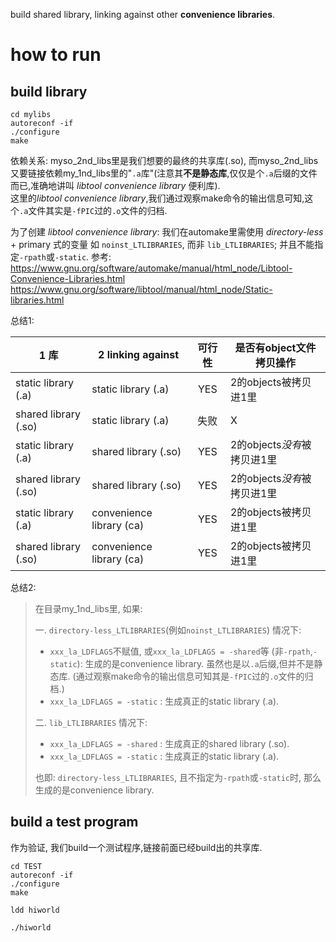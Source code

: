 build shared library, linking against other **convenience libraries**.

# how to run

## build library

```shell
cd mylibs
autoreconf -if
./configure
make
```

依赖关系: myso_2nd_libs里是我们想要的最终的共享库(.so), 而myso_2nd_libs又要链接依赖my_1nd_libs里的"`.a`库"(注意其**不是静态库**,仅仅是个`.a`后缀的文件而已,准确地讲叫 *libtool convenience library* 便利库).  
这里的*libtool convenience library*,我们通过观察make命令的输出信息可知,这个`.a`文件其实是`-fPIC`过的`.o`文件的归档.

为了创建 *libtool convenience library*: 我们在automake里需使用 *directory-less* + primary 式的变量 如 `noinst_LTLIBRARIES`, 而非 `lib_LTLIBRARIES`; 并且不能指定`-rpath`或`-static`.
参考:  
https://www.gnu.org/software/automake/manual/html_node/Libtool-Convenience-Libraries.html  
https://www.gnu.org/software/libtool/manual/html_node/Static-libraries.html  


总结1:

| 1 库 | 2 linking against | 可行性 | 是否有object文件拷贝操作 |
| --- | --- | :---: | --- |
| static library (.a)  | static library (.a)      | YES | 2的objects被拷贝进1里 |
| shared library (.so) | static library (.a)      | 失败 | X |
| static library (.a)  | shared library (.so)     | YES | 2的objects*没有*被拷贝进1里 |
| shared library (.so) | shared library (.so)     | YES | 2的objects*没有*被拷贝进1里 |
| static library (.a)  | convenience library (ca) | YES | 2的objects被拷贝进1里 |
| shared library (.so) | convenience library (ca) | YES | 2的objects被拷贝进1里 |


总结2:

> 在目录my_1nd_libs里, 如果:
>
> 一. `directory-less_LTLIBRARIES`(例如`noinst_LTLIBRARIES`) 情况下:
>
> - `xxx_la_LDFLAGS`不赋值, 或`xxx_la_LDFLAGS = -shared`等 (非`-rpath`,`-static`): 生成的是convenience library. 虽然也是以`.a`后缀,但并不是静态库. (通过观察make命令的输出信息可知其是`-fPIC`过的`.o`文件的归档.)
> - `xxx_la_LDFLAGS = -static` : 生成真正的static library (.a).
>
> 二. `lib_LTLIBRARIES` 情况下:
>
> - `xxx_la_LDFLAGS = -shared` : 生成真正的shared library (.so).
> - `xxx_la_LDFLAGS = -static` : 生成真正的static library (.a).
>
> 也即: `directory-less_LTLIBRARIES`, 且不指定为`-rpath`或`-static`时, 那么生成的是convenience library.


## build a test program

作为验证, 我们build一个测试程序,链接前面已经build出的共享库.

```shell
cd TEST
autoreconf -if
./configure
make

ldd hiworld

./hiworld
```
